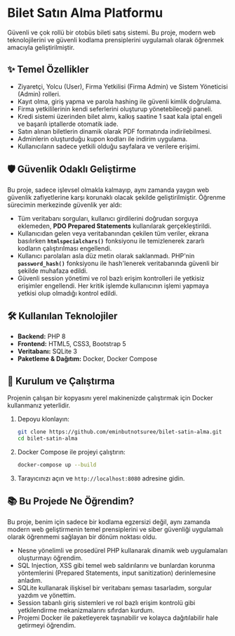 # Bilet Satın Alma Platformu

Güvenli ve çok rollü bir otobüs bileti satış sistemi. Bu proje, modern web teknolojilerini ve güvenli kodlama prensiplerini uygulamalı olarak öğrenmek amacıyla geliştirilmiştir.


## ✨ Temel Özellikler

- Ziyaretçi, Yolcu (User), Firma Yetkilisi (Firma Admin) ve Sistem Yöneticisi (Admin) rolleri.
- Kayıt olma, giriş yapma ve parola hashing ile güvenli kimlik doğrulama.
- Firma yetkililerinin kendi seferlerini oluşturup yönetebileceği paneli.
- Kredi sistemi üzerinden bilet alımı, kalkış saatine 1 saat kala iptal engeli ve başarılı iptallerde otomatik iade.
- Satın alınan biletlerin dinamik olarak PDF formatında indirilebilmesi.
- Adminlerin oluşturduğu kupon kodları ile indirim uygulama.
- Kullanıcıların sadece yetkili olduğu sayfalara ve verilere erişimi.

## 🛡️ Güvenlik Odaklı Geliştirme

Bu proje, sadece işlevsel olmakla kalmayıp, aynı zamanda yaygın web güvenlik zafiyetlerine karşı korunaklı olacak şekilde geliştirilmiştir. Öğrenme sürecimin merkezinde güvenlik yer aldı:

-   Tüm veritabanı sorguları, kullanıcı girdilerini doğrudan sorguya eklemeden, **PDO Prepared Statements** kullanılarak gerçekleştirildi.
-   Kullanıcıdan gelen veya veritabanından çekilen tüm veriler, ekrana basılırken **`htmlspecialchars()`** fonksiyonu ile temizlenerek zararlı kodların çalıştırılması engellendi.
-   Kullanıcı parolaları asla düz metin olarak saklanmadı. PHP'nin **`password_hash()`** fonksiyonu ile hash'lenerek veritabanında güvenli bir şekilde muhafaza edildi.
-   Güvenli session yönetimi ve rol bazlı erişim kontrolleri ile yetkisiz erişimler engellendi. Her kritik işlemde kullanıcının işlemi yapmaya yetkisi olup olmadığı kontrol edildi.

## 🛠️ Kullanılan Teknolojiler

-   **Backend:** PHP 8
-   **Frontend:** HTML5, CSS3, Bootstrap 5
-   **Veritabanı:** SQLite 3
-   **Paketleme & Dağıtım:** Docker, Docker Compose

## 🚀 Kurulum ve Çalıştırma

Projenin çalışan bir kopyasını yerel makinenizde çalıştırmak için Docker kullanmanız yeterlidir.

1.  Depoyu klonlayın:
    ```bash
    git clone https://github.com/eminbutnotsuree/bilet-satin-alma.git
    cd bilet-satin-alma
    ```

2.  Docker Compose ile projeyi çalıştırın:
    ```bash
    docker-compose up --build
    ```

3.  Tarayıcınızı açın ve `http://localhost:8080` adresine gidin.

## 📚 Bu Projede Ne Öğrendim?

Bu proje, benim için sadece bir kodlama egzersizi değil, aynı zamanda modern web geliştirmenin temel prensiplerini ve siber güvenliği uygulamalı olarak öğrenmemi sağlayan bir dönüm noktası oldu.

-   Nesne yönelimli ve prosedürel PHP kullanarak dinamik web uygulamaları oluşturmayı öğrendim.
-   SQL Injection, XSS gibi temel web saldırılarını ve bunlardan korunma yöntemlerini (Prepared Statements, input sanitization) derinlemesine anladım.
-   SQLite kullanarak ilişkisel bir veritabanı şeması tasarladım, sorgular yazdım ve yönettim.
-   Session tabanlı giriş sistemleri ve rol bazlı erişim kontrolü gibi yetkilendirme mekanizmalarını sıfırdan kurdum.
-   Projemi Docker ile paketleyerek taşınabilir ve kolayca dağıtılabilir hale getirmeyi öğrendim.
